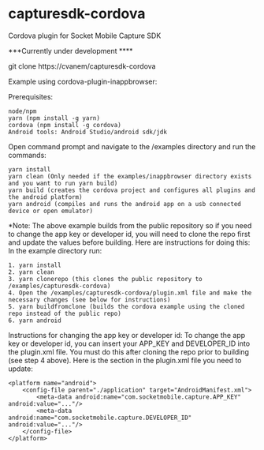 # capturesdk-cordova
Cordova plugin for Socket Mobile Capture SDK

***Currently under development ****

git clone https://cvanem/capturesdk-cordova


Example using cordova-plugin-inappbrowser:

Prerequisites:   
    
    node/npm
    yarn (npm install -g yarn)
    cordova (npm install -g cordova)
    Android tools: Android Studio/android sdk/jdk

Open command prompt and navigate to the /examples directory and run the commands:

    yarn install
    yarn clean (Only needed if the examples/inappbrowser directory exists and you want to run yarn build)
    yarn build (creates the cordova project and configures all plugins and the android platform)
    yarn android (compiles and runs the android app on a usb connected device or open emulator)

*Note: The above example builds from the public repository so if you need to change the app key or developer id, you will need to clone the repo first and update the values before building.  Here are instructions for doing this:
In the example directory run:
    
    1. yarn install
    2. yarn clean
    3. yarn clonerepo (this clones the public repository to /examples/capturesdk-cordova)
    4. Open the /examples/capturesdk-cordova/plugin.xml file and make the necessary changes (see below for instructions)
    5. yarn buildfromclone (builds the cordova example using the cloned repo instead of the public repo)
    6. yarn android
    
Instructions for changing the app key or developer id:
To change the app key or developer id, you can insert your APP_KEY and DEVELOPER_ID into the plugin.xml file.  You must do this after cloning the repo prior to building (see step 4 above).   Here is the section in the plugin.xml file you need to update:

    <platform name="android">
        <config-file parent="./application" target="AndroidManifest.xml">
            <meta-data android:name="com.socketmobile.capture.APP_KEY" android:value="..."/>
            <meta-data android:name="com.socketmobile.capture.DEVELOPER_ID" android:value="..."/>
        </config-file>
    </platform>
